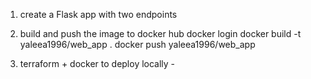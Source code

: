1. create a Flask app with two endpoints

2. build and push the image to docker hub 
        docker login
        docker build -t yaleea1996/web_app .
        docker push yaleea1996/web_app

3. terraform + docker to deploy locally - 